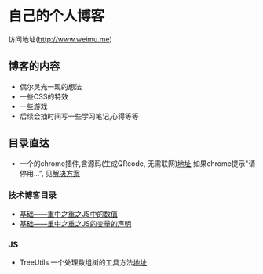 # 自己的个人博客

访问地址(http://www.weimu.me)

## 博客的内容
* 偶尔灵光一现的想法 <br>
* 一些CSS的特效 <br>
* 一些游戏 <br>
* 后续会抽时间写一些学习笔记,心得等等 <br>


## 目录直达
* 一个的chrome插件,含源码(生成QRcode, 无需联网)[地址](https://github.com/Vivomo/blog/tree/gh-pages/chrome_plugins/qr_code)
如果chrome提示"请停用...", 见[解决方案](https://github.com/Vivomo/blog/tree/gh-pages/chrome_plugins)

### 技术博客目录
* [基础——重中之重之JS中的数值](http://www.weimu.me/2017/07/16/number-of-js.html)
* [基础——重中之重之JS的变量的声明](http://www.weimu.me/2017/05/30/variable-declaration-of-js.html)

### JS
* TreeUtils 一个处理数组树的工具方法[地址](https://github.com/Vivomo/blog/blob/gh-pages/js/utils/TreeUtils.js)
